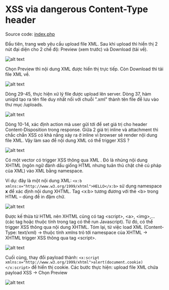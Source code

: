 # XSS via dangerous Content-Type header
<p>Source code: <a href="/thanhlai/post/web_exploitation/script/index.txt">index.php</a></p>
<p>Đầu tiên, trang web yêu cầu upload file XML. Sau khi upload thì hiển thị 2 nút đại diện cho 2 chế độ: Preview (xem trước) và Download (tải về).</p>

![alt text](/thanhlai/post/web_exploitation/image/post15/image.png)

<p>Chọn Preview thì nội dung XML được hiển thị trực tiếp. Còn Download thì tải file XML về.</p>

![alt text](/thanhlai/post/web_exploitation/image/post15/image-1.png)

<p>Dòng 29-45, thực hiện xử lý file được upload lên server. Dòng 37, hàm uniqid tạo ra tên file duy nhất nối với chuỗi ".xml" thành tên file để lưu vào thư mục /uploads.</p>

![alt text](/thanhlai/post/web_exploitation/image/post15/image-2.png)

<p>Dòng 10-14, xác định action mà user gửi tới để set giá trị cho header Content-Disposition trong response. Giữa 2 giá trị inline và attachment thì chắc chắn XSS có khả năng xảy ra ở inline vì browser sẽ render nội dung file XML. Vậy làm sao để nội dung XML có thể trigger XSS ?</p>

![alt text](/thanhlai/post/web_exploitation/image/post15/image-3.png)

<p>Có một vector có trigger XSS thông qua XML . Đó là nhúng nội dung XHTML (ngôn ngữ đánh dấu giống HTML nhưng tuân thủ chặt chẽ cú pháp của XML) vào XML bằng namespace.</p>

<p>Ví dụ: đây là một nội dung XML: <code>&lt;x:b xmlns:x="http://www.w3.org/1999/xhtml">HELLO&lt;/x:b></code>  sử dụng namespace <b>x</b> để xác định nội dung XHTML. Tag &lt;x:b> tương đương với thẻ &lt;b> trong HTML – dùng để in đậm chữ.</p>

![alt text](/thanhlai/post/web_exploitation/image/post15/image-4.png)

<p>Được kế thừa từ HTML nên XHTML cũng có tag &lt;script>, &lt;a>, &lt;img>,... (các tag hoặc thuộc tính trong tag có thể run Javascript). Từ đó, có thể trigger XSS thông qua nội dung XHTML. Tóm lại, từ việc load XML (Content-Type: text/xml) -> thuộc tính xmlns trỏ tới namespace của XHTML -> XHTML trigger XSS thông qua tag &lt;script>.</p>

![alt text](/thanhlai/post/web_exploitation/image/post15/image-5.png)

<p>Cuối cùng, thay đổi payload thành: <code>&lt;x:script xmlns:x="http://www.w3.org/1999/xhtml">alert(document.cookie)&lt;/x:script></code> để hiển thị cookie. Các bước thực hiện: upload file XML chứa payload XSS -> Chọn Preview</p>

![alt text](/thanhlai/post/web_exploitation/image/post15/image-7.png)